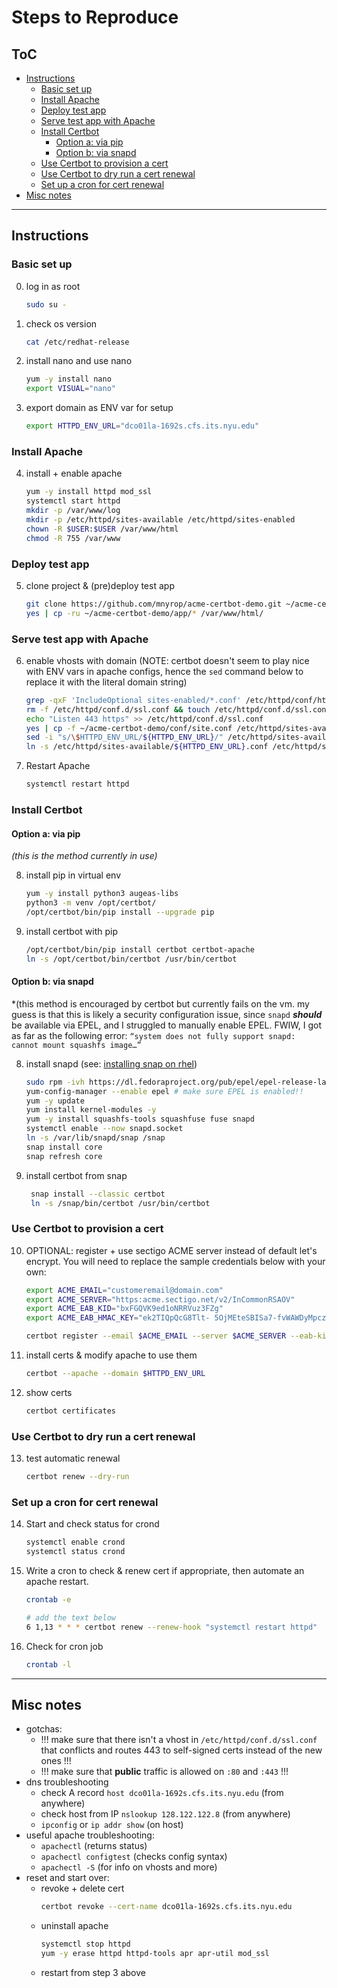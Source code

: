 # Steps to Reproduce

## ToC
- [Instructions](#instructions)
  + [Basic set up](#basic-set-up)
  + [Install Apache](#install-apache)
  + [Deploy test app](#deploy-test-app)
  + [Serve test app with Apache](#serve-test-app-with-apache)
  + [Install Certbot](#install-certbot)
    - [Option a: via pip](#option-a-via-pip)
    - [Option b: via snapd](#option-b-via-snapd)
  + [Use Certbot to provision a cert](#use-certbot-to-provision-a-cert)
  + [Use Certbot to dry run a cert renewal](#use-certbot-to-dry-run-a-cert-renewal)
  + [Set up a cron for cert renewal](#set-up-a-cron-for-cert-renewal)
- [Misc notes](#misc-notes)

--------

## Instructions

### Basic set up

0. log in as root
    ``` sh
    sudo su -
    ```

1. check os version
    ``` sh
    cat /etc/redhat-release
    ```

2. install nano and use nano
    ``` sh
    yum -y install nano
    export VISUAL="nano"
    ````
3. export domain as ENV var for setup
    ``` sh
    export HTTPD_ENV_URL="dco01la-1692s.cfs.its.nyu.edu"
    ```

### Install Apache

4. install + enable apache
    ``` sh
    yum -y install httpd mod_ssl
    systemctl start httpd
    mkdir -p /var/www/log
    mkdir -p /etc/httpd/sites-available /etc/httpd/sites-enabled
    chown -R $USER:$USER /var/www/html
    chmod -R 755 /var/www
    ```

### Deploy test app
5. clone project & (pre)deploy test app
    ``` sh
    git clone https://github.com/mnyrop/acme-certbot-demo.git ~/acme-certbot-demo
    yes | cp -ru ~/acme-certbot-demo/app/* /var/www/html/
    ```

### Serve test app with Apache
6. enable vhosts with domain (NOTE: certbot doesn't seem to play nice with ENV vars in apache configs, hence the `sed` command below to replace it with the literal domain string)

    ``` sh
    grep -qxF 'IncludeOptional sites-enabled/*.conf' /etc/httpd/conf/httpd.conf || echo 'IncludeOptional sites-enabled/*.conf' >> /etc/httpd/conf/httpd.conf
    rm -f /etc/httpd/conf.d/ssl.conf && touch /etc/httpd/conf.d/ssl.conf
    echo "Listen 443 https" >> /etc/httpd/conf.d/ssl.conf
    yes | cp -f ~/acme-certbot-demo/conf/site.conf /etc/httpd/sites-available/${HTTPD_ENV_URL}.conf
    sed -i "s/\$HTTPD_ENV_URL/${HTTPD_ENV_URL}/" /etc/httpd/sites-available/${HTTPD_ENV_URL}.conf
    ln -s /etc/httpd/sites-available/${HTTPD_ENV_URL}.conf /etc/httpd/sites-enabled/${HTTPD_ENV_URL}.conf
    ```
7. Restart Apache
    ``` sh
    systemctl restart httpd
    ```

### Install Certbot

#### Option a: via pip
*(this is the method currently in use)*  

8. install pip in virtual env
    ``` sh
    yum -y install python3 augeas-libs
    python3 -m venv /opt/certbot/
    /opt/certbot/bin/pip install --upgrade pip
    ```
9. install certbot with pip
    ``` sh
    /opt/certbot/bin/pip install certbot certbot-apache
    ln -s /opt/certbot/bin/certbot /usr/bin/certbot
    ```


#### Option b: via snapd
*(this method is encouraged by certbot but currently fails on the vm. my guess is that this is likely a security configuration issue, since `snapd` ___should___ be available via EPEL, and I struggled to manually enable EPEL. FWIW, I got as far as the following error: `“system does not fully support snapd: cannot mount squashfs image…”`

8. install snapd (see: [installing snap on rhel](https://snapcraft.io/docs/installing-snap-on-red-hat))
    ``` sh
    sudo rpm -ivh https://dl.fedoraproject.org/pub/epel/epel-release-latest-7.noarch.rpm
    yum-config-manager --enable epel # make sure EPEL is enabled!!
    yum -y update
    yum install kernel-modules -y
    yum -y install squashfs-tools squashfuse fuse snapd
    systemctl enable --now snapd.socket
    ln -s /var/lib/snapd/snap /snap
    snap install core
    snap refresh core
    ```
9. install certbot from snap
   ``` sh
    snap install --classic certbot
    ln -s /snap/bin/certbot /usr/bin/certbot
    ```

### Use Certbot to provision a cert

10. OPTIONAL: register + use sectigo ACME server instead of default let's encrypt. You will need to replace the sample credentials below with your own:  
    ``` sh
    export ACME_EMAIL="customeremail@domain.com"
    export ACME_SERVER="https:acme.sectigo.net/v2/InCommonRSAOV"
    export ACME_EAB_KID="bxFGQVK9ed1oNRRVuz3FZg"
    export ACME_EAB_HMAC_KEY="ek2TIQpQcG8Tlt- 5OjMEteSBISa7-fvWAWDyMpczV- nRXc7PkSMtuvW31YQlxA8t0vTf0zOz3xAwEGNI1n0gEw"

    certbot register --email $ACME_EMAIL --server $ACME_SERVER --eab-kid $ACME_EAB_KID –-eab-hmac-key $ACME_EAB_HMAC_KEY
    ```

11. install certs & modify apache to use them
    ``` sh
    certbot --apache --domain $HTTPD_ENV_URL
    ```

12. show certs
    ``` sh
    certbot certificates
    ```

### Use Certbot to dry run a cert renewal
13. test automatic renewal
    ``` sh
    certbot renew --dry-run
    ```

### Set up a cron for cert renewal

14. Start and check status for crond
    ``` sh
    systemctl enable crond
    systemctl status crond
    ```

15. Write a cron to check & renew cert if appropriate, then automate an apache restart.
    ``` sh
    crontab -e

    # add the text below
    6 1,13 * * * certbot renew --renew-hook "systemctl restart httpd"
    ```

16. Check for cron job
    ``` sh
    crontab -l
    ```

--------

## Misc notes
- gotchas:
  + !!! make sure that there isn't a vhost in `/etc/httpd/conf.d/ssl.conf` that conflicts and routes 443 to self-signed certs instead of the new ones !!!
  + !!! make sure that **public** traffic is allowed on `:80` and `:443` !!!
- dns troubleshooting
  + check A record `host dco01la-1692s.cfs.its.nyu.edu` (from anywhere)
  + check host from IP `nslookup 128.122.122.8` (from anywhere)
  + `ipconfig` or `ip addr show` (on host)
- useful apache troubleshooting:
  + `apachectl` (returns status)
  + `apachectl configtest` (checks config syntax)
  + `apachectl -S` (for info on vhosts and more)
- reset and start over:
  + revoke + delete cert
    ``` sh
    certbot revoke --cert-name dco01la-1692s.cfs.its.nyu.edu
    ```
  + uninstall apache
    ``` sh
    systemctl stop httpd
    yum -y erase httpd httpd-tools apr apr-util mod_ssl
    ```
  + restart from step 3 above
